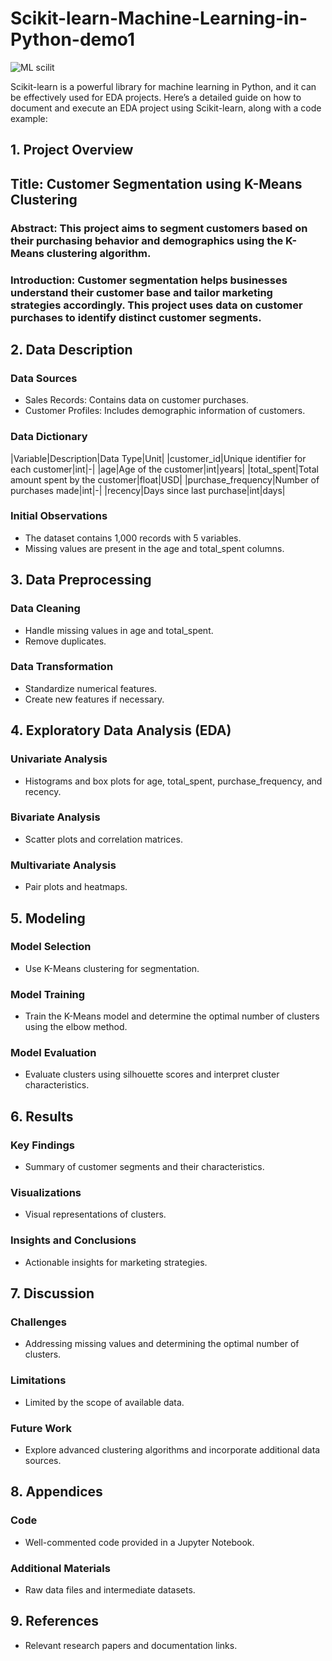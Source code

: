 # Scikit-learn-Machine-Learning-in-Python-demo1

![ML scilit](https://github.com/user-attachments/assets/f57dd3ca-4e45-42b4-bd1a-bf7dec8836b3)

Scikit-learn is a powerful library for machine learning in Python, and it can be effectively used for EDA projects. Here’s a detailed guide on how to document and execute an EDA project using Scikit-learn, along with a code example:

## 1. Project Overview

## Title: Customer Segmentation using K-Means Clustering
### Abstract: This project aims to segment customers based on their purchasing behavior and demographics using the K-Means clustering algorithm.

### Introduction: Customer segmentation helps businesses understand their customer base and tailor marketing strategies accordingly. This project uses data on customer purchases to identify distinct customer segments.

## 2. Data Description

### Data Sources
- Sales Records: Contains data on customer purchases.
- Customer Profiles: Includes demographic information of customers.
  
### Data Dictionary

|Variable|Description|Data Type|Unit|
|customer_id|Unique identifier for each customer|int|-|
|age|Age of the customer|int|years|
|total_spent|Total amount spent by the customer|float|USD|
|purchase_frequency|Number of purchases made|int|-|
|recency|Days since last purchase|int|days|

### Initial Observations
- The dataset contains 1,000 records with 5 variables.
- Missing values are present in the age and total_spent columns.

## 3. Data Preprocessing

### Data Cleaning
- Handle missing values in age and total_spent.
- Remove duplicates.

### Data Transformation
- Standardize numerical features.
- Create new features if necessary.

## 4. Exploratory Data Analysis (EDA)

### Univariate Analysis

- Histograms and box plots for age, total_spent, purchase_frequency, and recency.

### Bivariate Analysis

- Scatter plots and correlation matrices.
    
### Multivariate Analysis
- Pair plots and heatmaps.

## 5. Modeling

### Model Selection
- Use K-Means clustering for segmentation.

### Model Training
- Train the K-Means model and determine the optimal number of clusters using the elbow method.

### Model Evaluation
- Evaluate clusters using silhouette scores and interpret cluster characteristics.
 
## 6. Results

### Key Findings
- Summary of customer segments and their characteristics.

### Visualizations
- Visual representations of clusters.

### Insights and Conclusions
- Actionable insights for marketing strategies.
  
## 7. Discussion

### Challenges
- Addressing missing values and determining the optimal number of clusters.
  
### Limitations
- Limited by the scope of available data.
  
### Future Work
- Explore advanced clustering algorithms and incorporate additional data sources.
  
## 8. Appendices

### Code
- Well-commented code provided in a Jupyter Notebook.
  
### Additional Materials
- Raw data files and intermediate datasets.
  
## 9. References
- Relevant research papers and documentation links.

  
